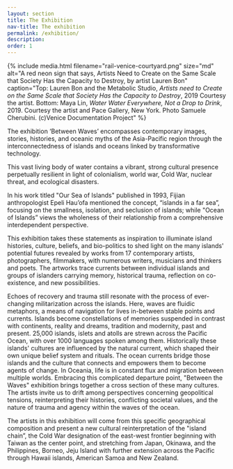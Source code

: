 ```yaml
---
layout: section
title: The Exhibition
nav-title: The exhibition
permalink: /exhibition/
description:
order: 1
---
```


{% include media.html filename="rail-venice-courtyard.png" size="md" alt="A red neon sign that says, Artists Need to Create on the Same Scale that Society Has the Capacity to Destroy, by artist Lauren Bon" caption="Top: Lauren Bon and the Metabolic Studio, <em>Artists need to Create on the Same Scale that Society Has the Capacity to Destroy</em>, 2019 Courtesy the artist. Bottom: Maya Lin, <em>Water Water Everywhere, Not a Drop to Drink</em>, 2019. Courtesy the artist and Pace Gallery, New York. Photo Samuele Cherubini. (c)Venice Documentation Project" %}


<div class="margin-bottom-3 lead font-sans-lg tablet:font-sans-xl measure-4 text-light">The exhibition ‘Between Waves’ encompasses contemporary images, stories, histories, and oceanic myths of the Asia-Pacific region through the interconnectedness of islands and oceans linked by transformative technology.
</div>

This vast living body of water contains a vibrant, strong cultural presence perpetually resilient in light of colonialism, world war, Cold War, nuclear threat, and ecological disasters.

In his work titled "Our Sea of Islands" published in 1993, Fijian anthropologist Epeli Hau’ofa mentioned the concept, “islands in a far sea”,  focusing on the smallness, isolation, and seclusion of islands; while "Ocean of Islands”  views the wholeness of their relationship from a comprehensive interdependent perspective.

This exhibition takes these statements as inspiration to illuminate island histories, culture, beliefs, and bio-politics to shed light on the many islands' potential futures revealed by works from 17 contemporary artists, photographers, filmmakers, with numerous writers, musicians and thinkers and poets.
The artworks trace currents between individual islands and groups of islanders carrying memory, historical trauma, reflection on co-existence, and new possibilities.

Echoes of recovery and trauma still resonate with the process of ever-changing militarization across the islands. Here, waves are fluidic metaphors, a means of navigation for lives in-between stable points and currents. Islands become constellations of memories suspended in contrast with continents, reality and dreams, tradition and modernity, past and present. 25,000 islands, islets and atolls are strewn across the Pacific Ocean, with over 1000 languages spoken among them. Historically these islands' cultures are influenced by the natural current, which shaped their own unique belief system and rituals. The ocean currents bridge those islands and the culture that connects and empowers them to become agents of change. In Oceania, life is in constant flux and migration between multiple worlds. Embracing this complicated departure point, "Between the Waves" exhibition brings together a cross section of these many cultures. The artists invite us to drift among perspectives concerning geopolitical tensions, reinterpreting their histories, conflicting societal values, and the nature of trauma and agency within the waves of the ocean.
 
The artists in this exhibition will come from this specific geographical composition and present a new cultural reinterpretation of the "island chain”, the Cold War designation of the east-west frontier beginning with Taiwan as the center point, and stretching from Japan, Okinawa, and the Philippines, Borneo, Jeju Island with further extension across the Pacific through Hawaii islands, American Samoa and New Zealand. 
